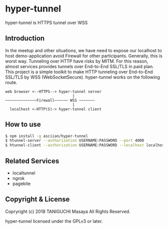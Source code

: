 # hyper-tunnel

hyper-tunnel is HTTPS tunnel over WSS

## Introduction

In the meetup and other situations, we have need to expose our localhost to host demo-application avoid Firewall for other participants. Generally, this is worst way. Tunneling over HTTP have risks by MITM. For this reason, almost services provides tunnels over End-to-End SSL/TLS in paid plan. This project is a simple toolkit to make HTTP tunneling over End-to-End SSL/TLS by WSS (WebSocketSecure). hyper-tunnel works on the following route.

```
web browser <--HTTPS--> hyper-tunnel server
                              |
~~~~~~~~~~~~~~Firewall~~~~~~ WSS ~~~~~~~
                              |
  localhost <-HTTP(S)-> hyper-tunnel client
```

## How to use

```sh
$ npm install -g asciian/hyper-tunnel
$ htunnel-server --authorization USERNAME:PASSWORD --port 4000
$ htunnel-client --authorization USERNAME:PASSWORD --localhost localhost:8000 --remotehost localhost:4000
```

## Related Services

- localtunnel
- ngrok
- pagekite

## Copyright & License

Copryright (c) 2018 TANIGUCHI Masaya All Rights Reserved.

hyper-tunnel licensed under the GPLv3 or later.